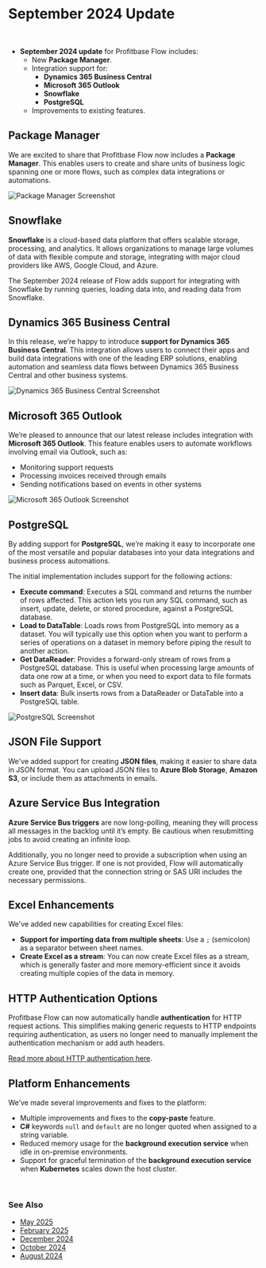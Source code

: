 # September 2024 Update  

<br/>

- **September 2024 update** for Profitbase Flow includes:
  - New **Package Manager**.
  - Integration support for:
    - **Dynamics 365 Business Central**
    - **Microsoft 365 Outlook**
    - **Snowflake**
    - **PostgreSQL**
  - Improvements to existing features.


## Package Manager
We are excited to share that Profitbase Flow now includes a **Package Manager**. This enables users to create and share units of business logic spanning one or more flows, such as complex data integrations or automations.

![Package Manager Screenshot](https://profitbasedocs.blob.core.windows.net/flowimages/package-manager-sept.png)

## Snowflake
**Snowflake** is a cloud-based data platform that offers scalable storage, processing, and analytics. It allows organizations to manage large volumes of data with flexible compute and storage, integrating with major cloud providers like AWS, Google Cloud, and Azure.

The September 2024 release of Flow adds support for integrating with Snowflake by running queries, loading data into, and reading data from Snowflake.


## Dynamics 365 Business Central
In this release, we’re happy to introduce **support for Dynamics 365 Business Central**. This integration allows users to connect their apps and build data integrations with one of the leading ERP solutions, enabling automation and seamless data flows between Dynamics 365 Business Central and other business systems.

![Dynamics 365 Business Central Screenshot](https://profitbasedocs.blob.core.windows.net/flowimages/dynamics-365-sept.png)

## Microsoft 365 Outlook
We’re pleased to announce that our latest release includes integration with **Microsoft 365 Outlook**. This feature enables users to automate workflows involving email via Outlook, such as:
- Monitoring support requests
- Processing invoices received through emails
- Sending notifications based on events in other systems

![Microsoft 365 Outlook Screenshot](https://profitbasedocs.blob.core.windows.net/flowimages/microsoft-365-sept.png)

## PostgreSQL
By adding support for **PostgreSQL**, we’re making it easy to incorporate one of the most versatile and popular databases into your data integrations and business process automations.

The initial implementation includes support for the following actions:
- **Execute command**: Executes a SQL command and returns the number of rows affected. This action lets you run any SQL command, such as insert, update, delete, or stored procedure, against a PostgreSQL database.
- **Load to DataTable**: Loads rows from PostgreSQL into memory as a dataset. You will typically use this option when you want to perform a series of operations on a dataset in memory before piping the result to another action.
- **Get DataReader**: Provides a forward-only stream of rows from a PostgreSQL database. This is useful when processing large amounts of data one row at a time, or when you need to export data to file formats such as Parquet, Excel, or CSV.
- **Insert data**: Bulk inserts rows from a DataReader or DataTable into a PostgreSQL table.

![PostgreSQL Screenshot](https://profitbasedocs.blob.core.windows.net/flowimages/postgres-sept.png)

## JSON File Support
We've added support for creating **JSON files**, making it easier to share data in JSON format. You can upload JSON files to **Azure Blob Storage**, **Amazon S3**, or include them as attachments in emails.

## Azure Service Bus Integration
**Azure Service Bus triggers** are now long-polling, meaning they will process all messages in the backlog until it’s empty. Be cautious when resubmitting jobs to avoid creating an infinite loop.

Additionally, you no longer need to provide a subscription when using an Azure Service Bus trigger. If one is not provided, Flow will automatically create one, provided that the connection string or SAS URI includes the necessary permissions.


## Excel Enhancements
We've added new capabilities for creating Excel files:
- **Support for importing data from multiple sheets**: Use a `;` (semicolon) as a separator between sheet names.
- **Create Excel as a stream**: You can now create Excel files as a stream, which is generally faster and more memory-efficient since it avoids creating multiple copies of the data in memory.


## HTTP Authentication Options
Profitbase Flow can now automatically handle **authentication** for HTTP request actions. This simplifies making generic requests to HTTP endpoints requiring authentication, as users no longer need to manually implement the authentication mechanism or add auth headers.

[Read more about HTTP authentication here](../actions/http/http-authentication.md).

## Platform Enhancements
We’ve made several improvements and fixes to the platform:
- Multiple improvements and fixes to the **copy-paste** feature.
- **C#** keywords `null` and `default` are no longer quoted when assigned to a string variable.
- Reduced memory usage for the **background execution service** when idle in on-premise environments.
- Support for graceful termination of the **background execution service** when **Kubernetes** scales down the host cluster.


<br/>

### See Also


- [May 2025](changelog25_may.md)
- [February 2025](changelog25_february.md)
- [December 2024](changelog24_december.md)
- [October 2024](changelog24_october.md)
- [August 2024](changelog24_august.md)